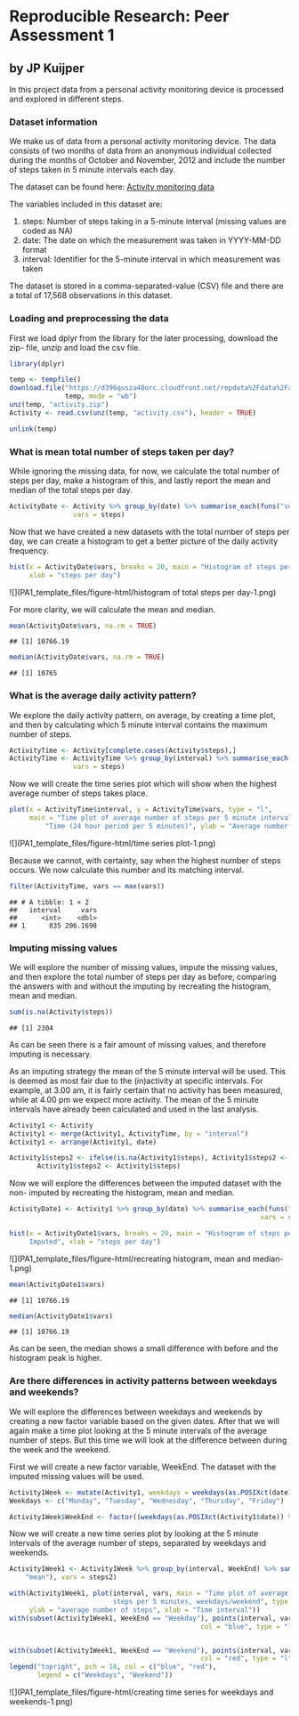 # Reproducible Research: Peer Assessment 1

## by JP Kuijper

In this project data from a personal activity monitoring device is processed and
explored in different steps. 

### Dataset information

We make us of data from a personal activity monitoring device. The data consists
of two months of data from an anonymous individual collected during the months of
October and November, 2012 and include the number of steps taken in 5 minute
intervals each day.

The dataset can be found here: [Activity monitoring data](https://d396qusza40orc.cloudfront.net/repdata%2Fdata%2Factivity.zip)

The variables included in this dataset are:

1. steps: Number of steps taking in a 5-minute interval (missing values are coded as NA)
2. date: The date on which the measurement was taken in YYYY-MM-DD format
3. interval: Identifier for the 5-minute interval in which measurement was taken

The dataset is stored in a comma-separated-value (CSV) file and there are a total of 17,568 observations in this dataset.

### Loading and preprocessing the data

First we load dplyr from the library for the later processing, download the zip-
file, unzip and load the csv file. 


```r
library(dplyr)

temp <- tempfile()
download.file("https://d396qusza40orc.cloudfront.net/repdata%2Fdata%2Factivity.zip",
              temp, mode = "wb")
unz(temp, "activity.zip")
Activity <- read.csv(unz(temp, "activity.csv"), header = TRUE)

unlink(temp)
```

### What is mean total number of steps taken per day?

While ignoring the missing data, for now, we calculate the total number of steps
per day, make a histogram of this, and lastly report the mean and median of the
total steps per day. 


```r
ActivityDate <- Activity %>% group_by(date) %>% summarise_each(funs("sum"), 
                vars = steps)
```

Now that we have created a new datasets with the total number of steps per day,
we can create a histogram to get a better picture of the daily activity frequency.


```r
hist(x = ActivityDate$vars, breaks = 20, main = "Histogram of steps per day",
     xlab = "steps per day")
```

![](PA1_template_files/figure-html/histogram of total steps per day-1.png)<!-- -->

For more clarity, we will calculate the mean and median. 

```r
mean(ActivityDate$vars, na.rm = TRUE) 
```

```
## [1] 10766.19
```

```r
median(ActivityDate$vars, na.rm = TRUE)
```

```
## [1] 10765
```

### What is the average daily activity pattern?

We explore the daily activity pattern, on average, by creating a time plot, and 
then by calculating which 5 minute interval contains the maximum number of steps.


```r
ActivityTime <- Activity[complete.cases(Activity$steps),]
ActivityTime <- ActivityTime %>% group_by(interval) %>% summarise_each(funs("mean"),
                vars = steps)
```

Now we will create the time series plot which will show when the highest average
number of steps takes place.


```r
plot(x = ActivityTime$interval, y = ActivityTime$vars, type = "l", 
     main = "Time plot of average number of steps per 5 minute interval", xlab = 
         "Time (24 hour period per 5 minutes)", ylab = "Average number of steps")
```

![](PA1_template_files/figure-html/time series plot-1.png)<!-- -->

Because we cannot, with certainty, say when the highest number of steps occurs.
We now calculate this number and its matching interval. 


```r
filter(ActivityTime, vars == max(vars))
```

```
## # A tibble: 1 × 2
##   interval     vars
##      <int>    <dbl>
## 1      835 206.1698
```

### Imputing missing values

We will explore the number of missing values, impute the missing values, and then
explore the total number of steps per day as before, comparing the answers with 
and without the imputing by recreating the histogram, mean and median. 


```r
sum(is.na(Activity$steps))
```

```
## [1] 2304
```

As can be seen there is a fair amount of missing values, and therefore imputing is necessary. 

As an imputing strategy the mean of the 5 minute interval will be used. This is
deemed as most fair due to the (in)activity at specific intervals. For example, 
at 3.00 am, it is fairly certain that no activity has been measured, while at
4.00 pm we expect more activity. The mean of the 5 minute intervals have already
been calculated and used in the last analysis.


```r
Activity1 <- Activity
Activity1 <- merge(Activity1, ActivityTime, by = "interval")
Activity1 <- arrange(Activity1, date)

Activity1$steps2 <- ifelse(is.na(Activity1$steps), Activity1$steps2 <- Activity1$vars,
       Activity1$steps2 <- Activity1$steps)
```

Now we will explore the differences between the imputed dataset with the non-
imputed by recreating the histogram, mean and median.


```r
ActivityDate1 <- Activity1 %>% group_by(date) %>% summarise_each(funs("sum"), 
                                                               vars = steps2)

hist(x = ActivityDate1$vars, breaks = 20, main = "Histogram of steps per day
     Imputed", xlab = "steps per day")
```

![](PA1_template_files/figure-html/recreating histogram, mean and median-1.png)<!-- -->

```r
mean(ActivityDate1$vars)
```

```
## [1] 10766.19
```

```r
median(ActivityDate1$vars)
```

```
## [1] 10766.19
```
As can be seen, the median shows a small difference with before and the
histogram peak is higher. 

### Are there differences in activity patterns between weekdays and weekends?

We will explore the differences between weekdays and weekends by creating a new
factor variable based on the given dates. After that we will again make a time 
plot looking at the 5 minute intervals of the average number of steps. But this 
time we will look at the difference between during the week and the weekend.

First we will create a new factor variable, WeekEnd. The dataset with the imputed
missing values will be used.

```r
Activity1Week <- mutate(Activity1, weekdays = weekdays(as.POSIXct(date)))
Weekdays <- c("Monday", "Tuesday", "Wednesday", "Thursday", "Friday")

Activity1Week$WeekEnd <- factor((weekdays(as.POSIXct(Activity1$date)) %in% Weekdays), levels = c(FALSE, TRUE), labels = c("Weekend", "Weekday"))
```

Now we will create a new time series plot by looking at the 5 minute intervals
of the average number of steps, separated by weekdays and weekends.


```r
Activity1Week1 <- Activity1Week %>% group_by(interval, WeekEnd) %>% summarise_each(funs(
    "mean"), vars = steps2)

with(Activity1Week1, plot(interval, vars, main = "Time plot of average number of
                          steps per 5 minutes, weekdays/weekend", type = "n",
     ylab = "average number of steps", xlab = "Time interval"))
with(subset(Activity1Week1, WeekEnd == "Weekday"), points(interval, vars, 
                                                col = "blue", type = "l"))


with(subset(Activity1Week1, WeekEnd == "Weekend"), points(interval, vars, 
                                                col = "red", type = "l"))
legend("topright", pch = 18, col = c("blue", "red"), 
       legend = c("Weekdays", "Weekend"))
```

![](PA1_template_files/figure-html/creating time series for weekdays and weekends-1.png)<!-- -->

